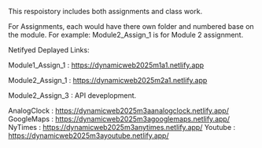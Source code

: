 This respoistory includes both assignments and class work.

For Assignments, each would have there own folder and numbered base on the module. 
For example: Module2_Assign_1 is for Module 2 assignment. 

Netifyed Deplayed Links: 

Module1_Assign_1 : https://dynamicweb2025m1a1.netlify.app

Module2_Assign_1 : https://dynamicweb2025m2a1.netlify.app

Module2_Assign_3 : API deveplopment. 

AnalogClock : https://dynamicweb2025m3aanalogclock.netlify.app/
GoogleMaps : https://dynamicweb2025m3agooglemaps.netlify.app/
NyTimes : https://dynamicweb2025m3anytimes.netlify.app/
Youtube : https://dynamicweb2025m3ayoutube.netlify.app/
